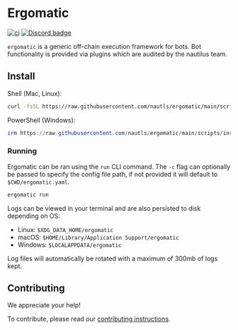 # Ergomatic

[![ci](https://github.com/nautls/ergomatic/actions/workflows/ci.yaml/badge.svg)](https://github.com/nautls/ergomatic/actions/workflows/ci.yaml)
[![Discord badge][]][Discord link]

`ergomatic` is a generic off-chain execution framework for bots. Bot
functionality is provided via plugins which are audited by the nautilus team.

## Install

Shell (Mac, Linux):

```sh
curl -fsSL https://raw.githubusercontent.com/nautls/ergomatic/main/scripts/install/install.sh | sh
```

PowerShell (Windows):

```powershell
irm https://raw.githubusercontent.com/nautls/ergomatic/main/scripts/install/install.ps1 | iex
```

### Running

Ergomatic can be ran using the `run` CLI command. The `-c` flag can optionally
be passed to specify the config file path, if not provided it will default to
`$CWD/ergomatic.yaml`.

```sh
ergomatic run
```

Logs can be viewed in your terminal and are also persisted to disk depending on
OS:

- Linux: `$XDG_DATA_HOME/ergomatic`
- macOS: `$HOME/Library/Application Support/ergomatic`
- Windows: `$LOCALAPPDATA/ergomatic`

Log files will automatically be rotated with a maximum of 300mb of logs kept.

## Contributing

We appreciate your help!

To contribute, please read our [contributing instructions](CONTRIBUTING.md).

[Discord badge]: https://img.shields.io/discord/668903786361651200?logo=discord&style=social
[Discord link]: https://discord.gg/ergo-platform-668903786361651200
